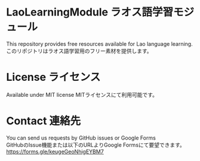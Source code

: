 # LaoLearningModule ラオス語学習モジュール
This repository provides free resources available for Lao language learning. 
このリポジトリはラオス語学習用のフリー素材を提供します。

# License ライセンス
Available under MIT license
MITライセンスにて利用可能です。

# Contact 連絡先
You can send us requests by GitHub issues or Google Forms  
GitHubのIssue機能または以下のURLよりGoogle Formsにて要望できます。  
https://forms.gle/keugeGeoNhigEYBM7

